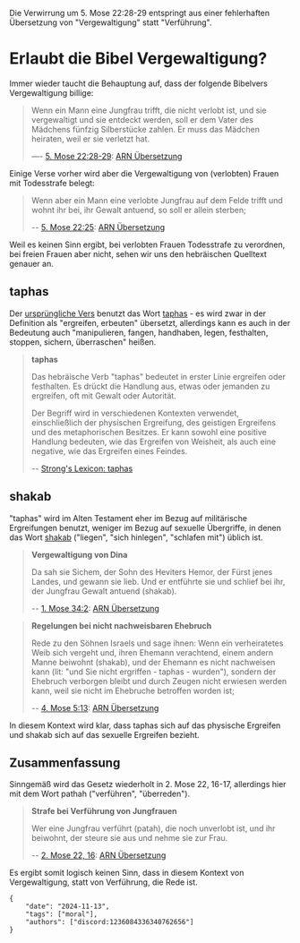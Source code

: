 Die Verwirrung um 5. Mose 22:28-29 entspringt aus einer 
fehlerhaften Übersetzung von "Vergewaltigung" statt "Verführung".

# Erlaubt die Bibel Vergewaltigung?

Immer wieder taucht die Behauptung auf, dass der folgende Bibelvers 
Vergewaltigung billige:

> Wenn ein Mann eine Jungfrau trifft, die nicht verlobt ist, und sie vergewaltigt
> und sie entdeckt werden, soll er dem Vater des Mädchens fünfzig Silberstücke zahlen. 
> Er muss das Mädchen heiraten, weil er sie verletzt hat.
> 
> —- [5. Mose 22:28-29](https://biblehub.com/interlinear/deuteronomy/22-28.htm): [ARN Übersetzung](https://k-bibel.de/ARN/Deuteronomium22#28-29)

Einige Verse vorher wird aber die Vergewaltigung von (verlobten) Frauen mit Todesstrafe belegt:

> Wenn aber ein Mann eine verlobte Jungfrau auf dem Felde trifft 
> und wohnt ihr bei, ihr Gewalt antuend, so soll er allein sterben;
> 
> -- [5. Mose 22:25](https://biblehub.com/interlinear/deuteronomy/22-25.htm): [ARN Übersetzung](https://k-bibel.de/ARN/Deuteronomium22#25)

Weil es keinen Sinn ergibt, bei verlobten Frauen Todesstrafe zu verordnen,
bei freien Frauen aber nicht, sehen wir uns den hebräischen Quelltext genauer an.

## taphas

Der [ursprüngliche Vers](https://biblehub.com/text/deuteronomy/22-28.htm) 
benutzt das Wort [taphas](https://biblehub.com/hebrew/8610.htm) - es wird zwar 
in der Definition als "ergreifen, erbeuten" übersetzt, allerdings kann es auch 
in der Bedeutung auch "manipulieren, fangen, handhaben, legen, festhalten, 
stoppen, sichern, überraschen" heißen. 

> **taphas**
> 
> Das hebräische Verb "taphas" bedeutet in erster Linie ergreifen oder festhalten. 
> Es drückt die Handlung aus, etwas oder jemanden zu ergreifen, oft mit Gewalt oder Autorität. 
> 
> Der Begriff wird in verschiedenen Kontexten verwendet, einschließlich der physischen 
> Ergreifung, des geistigen Ergreifens und des metaphorischen Besitzes. Er kann sowohl 
> eine positive Handlung bedeuten, wie das Ergreifen von Weisheit, als auch eine negative, 
> wie das Ergreifen eines Feindes.
>
> -- [Strong's Lexicon: taphas](https://biblehub.com/hebrew/8610.htm)

## shakab

"taphas" wird im Alten Testament eher im Bezug auf militärische Ergreifungen benutzt, 
weniger im Bezug auf sexuelle Übergriffe, in denen das Wort 
[shakab](https://biblehub.com/hebrew/7901.htm) ("liegen", "sich hinlegen", "schlafen mit")
üblich ist.

> **Vergewaltigung von Dina**
>
> Da sah sie Sichem, der Sohn des Heviters Hemor, der Fürst jenes Landes, und gewann sie lieb. 
> Und er entführte sie und schlief bei ihr, der Jungfrau Gewalt antuend (shakab).
> 
> -- [1. Mose 34:2](https://biblehub.com/interlinear/genesis/34-2.htm): [ARN Übersetzung](https://k-bibel.de/ARN/Genesis34#2)

> **Regelungen bei nicht nachweisbaren Ehebruch**
> 
> Rede zu den Söhnen Israels und sage ihnen: Wenn ein verheiratetes 
> Weib sich vergeht und, ihren Ehemann verachtend, einem andern Manne beiwohnt 
> (shakab), und der Ehemann es nicht nachweisen kann (lit: "und 
> Sie nicht ergriffen - taphas - wurden"), sondern der Ehebruch verborgen bleibt 
> und durch Zeugen nicht erwiesen werden kann, weil sie nicht 
> im Ehebruche betroffen worden ist;
> 
> -- [4. Mose 5:13](https://biblehub.com/text/numbers/5-13.htm): [ARN Übersetzung](https://k-bibel.de/ARN/Numeri5#13)

In diesem Kontext wird klar, dass taphas sich auf das physische Ergreifen und 
shakab sich auf das sexuelle Ergreifen bezieht.

## Zusammenfassung

Sinngemäß wird das Gesetz wiederholt in 2. Mose 22, 16-17,
allerdings hier mit dem Wort pathah ("verführen", "überreden").

> **Strafe bei Verführung von Jungfrauen**
>
> Wer eine Jungfrau verführt (patah), die noch unverlobt ist, 
> und ihr beiwohnt, der steure sie aus und nehme sie zur Frau.
> 
> -- [2. Mose 22, 16](https://biblehub.com/interlinear/exodus/22-16.htm): [ARN Übersetzung](https://k-bibel.de/ARN/Exodus22#16-17)

Es ergibt somit logisch keinen Sinn, dass in diesem Kontext von 
Vergewaltigung, statt von Verführung, die Rede ist.

```
{
    "date": "2024-11-13",
    "tags": ["moral"],
    "authors": ["discord:1236084336340762656"]
}
```
